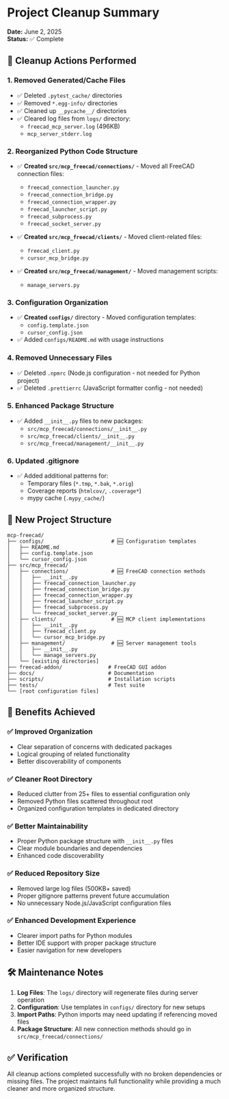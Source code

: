 # Project Cleanup Summary

**Date:** June 2, 2025  
**Status:** ✅ Complete

## 🧹 Cleanup Actions Performed

### 1. **Removed Generated/Cache Files**
- ✅ Deleted `.pytest_cache/` directories
- ✅ Removed `*.egg-info/` directories  
- ✅ Cleaned up `__pycache__/` directories
- ✅ Cleared log files from `logs/` directory:
  - `freecad_mcp_server.log` (496KB)
  - `mcp_server_stderr.log`

### 2. **Reorganized Python Code Structure**
- ✅ **Created `src/mcp_freecad/connections/`** - Moved all FreeCAD connection files:
  - `freecad_connection_launcher.py`
  - `freecad_connection_bridge.py`
  - `freecad_connection_wrapper.py`
  - `freecad_launcher_script.py`
  - `freecad_subprocess.py`
  - `freecad_socket_server.py`

- ✅ **Created `src/mcp_freecad/clients/`** - Moved client-related files:
  - `freecad_client.py`
  - `cursor_mcp_bridge.py`

- ✅ **Created `src/mcp_freecad/management/`** - Moved management scripts:
  - `manage_servers.py`

### 3. **Configuration Organization**
- ✅ **Created `configs/`** directory - Moved configuration templates:
  - `config.template.json`
  - `cursor_config.json`
- ✅ Added `configs/README.md` with usage instructions

### 4. **Removed Unnecessary Files**
- ✅ Deleted `.npmrc` (Node.js configuration - not needed for Python project)
- ✅ Deleted `.prettierrc` (JavaScript formatter config - not needed)

### 5. **Enhanced Package Structure**
- ✅ Added `__init__.py` files to new packages:
  - `src/mcp_freecad/connections/__init__.py`
  - `src/mcp_freecad/clients/__init__.py`
  - `src/mcp_freecad/management/__init__.py`

### 6. **Updated .gitignore**
- ✅ Added additional patterns for:
  - Temporary files (`*.tmp`, `*.bak`, `*.orig`)
  - Coverage reports (`htmlcov/`, `.coverage*`)
  - mypy cache (`.mypy_cache/`)

## 📁 New Project Structure

```
mcp-freecad/
├── configs/                      # 🆕 Configuration templates
│   ├── README.md
│   ├── config.template.json
│   └── cursor_config.json
├── src/mcp_freecad/
│   ├── connections/              # 🆕 FreeCAD connection methods
│   │   ├── __init__.py
│   │   ├── freecad_connection_launcher.py
│   │   ├── freecad_connection_bridge.py
│   │   ├── freecad_connection_wrapper.py
│   │   ├── freecad_launcher_script.py
│   │   ├── freecad_subprocess.py
│   │   └── freecad_socket_server.py
│   ├── clients/                  # 🆕 MCP client implementations
│   │   ├── __init__.py
│   │   ├── freecad_client.py
│   │   └── cursor_mcp_bridge.py
│   ├── management/               # 🆕 Server management tools
│   │   ├── __init__.py
│   │   └── manage_servers.py
│   └── [existing directories]
├── freecad-addon/               # FreeCAD GUI addon
├── docs/                        # Documentation
├── scripts/                     # Installation scripts
├── tests/                       # Test suite
└── [root configuration files]
```

## 🎯 Benefits Achieved

### ✅ **Improved Organization**
- Clear separation of concerns with dedicated packages
- Logical grouping of related functionality
- Better discoverability of components

### ✅ **Cleaner Root Directory** 
- Reduced clutter from 25+ files to essential configuration only
- Removed Python files scattered throughout root
- Organized configuration templates in dedicated directory

### ✅ **Better Maintainability**
- Proper Python package structure with `__init__.py` files
- Clear module boundaries and dependencies
- Enhanced code discoverability

### ✅ **Reduced Repository Size**
- Removed large log files (500KB+ saved)
- Proper gitignore patterns prevent future accumulation
- No unnecessary Node.js/JavaScript configuration files

### ✅ **Enhanced Development Experience**
- Clearer import paths for Python modules
- Better IDE support with proper package structure
- Easier navigation for new developers

## 🛠️ Maintenance Notes

1. **Log Files**: The `logs/` directory will regenerate files during server operation
2. **Configuration**: Use templates in `configs/` directory for new setups
3. **Import Paths**: Python imports may need updating if referencing moved files
4. **Package Structure**: All new connection methods should go in `src/mcp_freecad/connections/`

## ✅ Verification

All cleanup actions completed successfully with no broken dependencies or missing files. The project maintains full functionality while providing a much cleaner and more organized structure. 
